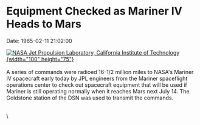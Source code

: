 Equipment Checked as Mariner IV Heads to Mars
=============================================

Date: 1965-02-11 21:02:00

[![NASA Jet Propulsion Laboratory, California Institute of
Technology](http://www.jpl.nasa.gov/images/){width="100"
height="75"}](http://www.jpl.nasa.gov/news/&rn=news.xml&rst=6067)\
\
A series of commands were radioed 16-1/2 million miles to NASA\'s
Mariner IV spacecraft early today by JPL engineers from the Mariner
spaceflight operations center to check out spacecraft equipment that
will be used if Mariner is still operating normally when it reaches Mars
next July 14. The Goldstone station of the DSN was used to transmit the
commands.

\
\
